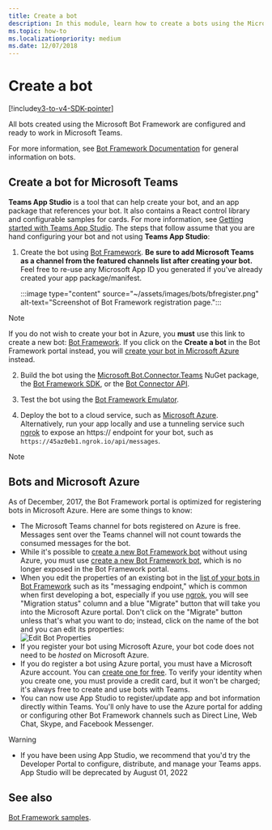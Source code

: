 ```yaml
---
title: Create a bot
description: In this module, learn how to create a bots using the Microsoft Bot Framework and ready to work in Microsoft Teams
ms.topic: how-to
ms.localizationpriority: medium
ms.date: 12/07/2018
---
```

# Create a bot

[!include[v3-to-v4-SDK-pointer](~/includes/v3-to-v4-pointer-bots.md)]

All bots created using the Microsoft Bot Framework are configured and ready to work in Microsoft Teams.

For more information, see [Bot Framework Documentation](/azure/bot-service/?view=azure-bot-service-3.0&preserve-view=true) for general information on bots.

## Create a bot for Microsoft Teams

**Teams App Studio** is a tool that can help create your bot, and an app package that references your bot. It also contains a React control library and configurable samples for cards. For more information, see [Getting started with Teams App Studio](~/concepts/build-and-test/app-studio-overview.md). The steps that follow assume that you are hand configuring your bot and not using **Teams App Studio**:

1. Create the bot using [Bot Framework](https://dev.botframework.com/bots/new). **Be sure to add Microsoft Teams as a channel from the featured channels list after creating your bot.** Feel free to re-use any Microsoft App ID you generated if you've already created your app package/manifest.

   :::image type="content" source="~/assets/images/bots/bfregister.png" alt-text="Screenshot of Bot Framework registration page.":::

> [!NOTE]
> If you do not wish to create your bot in Azure, you **must** use this link to create a new bot: [Bot Framework](https://dev.botframework.com/bots/new). If you click on the **Create a bot** in the Bot Framework portal instead, you will [create your bot in Microsoft Azure](#bots-and-microsoft-azure) instead.

2. Build the bot using the [Microsoft.Bot.Connector.Teams](https://www.nuget.org/packages/Microsoft.Bot.Connector.Teams) NuGet package, the  [Bot Framework SDK](https://github.com/microsoft/botframework-sdk), or the [Bot Connector API](/bot-framework/rest-api/bot-framework-rest-connector-api-reference).

3. Test the bot using the [Bot Framework Emulator](/bot-framework/debug-bots-emulator).

4. Deploy the bot to a cloud service, such as [Microsoft Azure](https://azure.microsoft.com/). Alternatively, run your app locally and use a tunneling service such [ngrok](https://ngrok.com) to expose an https:// endpoint for your bot, such as `https://45az0eb1.ngrok.io/api/messages`.

> [!NOTE]
>
> ## Bots and Microsoft Azure
>
> As of December, 2017, the Bot Framework portal is optimized for registering bots in Microsoft Azure. Here are some things to know:
>
> * The Microsoft Teams channel for bots registered on Azure is free. Messages sent over the Teams channel will not count towards the consumed messages for the bot.
> * While it's possible to [create a new Bot Framework bot](https://dev.botframework.com/bots/new) without using Azure, you must use [create a new Bot Framework bot](https://dev.botframework.com/bots/new), which is no longer exposed in the Bot Framework portal.
> * When you edit the properties of an existing bot in the [list of your bots in Bot Framework](https://dev.botframework.com/bots) such as its "messaging endpoint," which is common when first developing a bot, especially if you use [ngrok](https://ngrok.com), you will see "Migration status" column and a blue "Migrate" button that will take you into the Microsoft Azure portal. Don't click on the "Migrate" button unless that's what you want to do; instead, click on the name of the bot and you can edit its properties:</br>
   ![Edit Bot Properties](~/assets/images/bots/bf-migrate-bot-to-azure.png)
> * If you register your bot using Microsoft Azure, your bot code does not need to be *hosted* on Microsoft Azure.
> * If you do register a bot using Azure portal, you must have a Microsoft Azure account. You can [create one for free](https://azure.microsoft.com/free/). To verify your identity when you create one, you must provide a credit card, but it won't be charged; it's always free to create and use bots with Teams.
> * You can now use App Studio to register/update app and bot information directly within Teams. You'll only have to use the Azure portal for adding or configuring other Bot Framework channels such as Direct Line, Web Chat, Skype, and Facebook Messenger.

> [!WARNING]
>
>* If you have been using App Studio, we recommend that you'd try the Developer Portal to configure, distribute, and manage your Teams apps. App Studio will be deprecated by August 01, 2022

## See also

[Bot Framework samples](https://github.com/Microsoft/BotBuilder-Samples/blob/master/README.md).